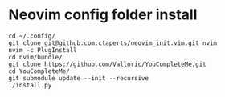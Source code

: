 Neovim config folder install
=========
```
cd ~/.config/
git clone git@github.com:ctaperts/neovim_init.vim.git nvim
nvim -c PlugInstall
cd nvim/bundle/
git clone https://github.com/Valloric/YouCompleteMe.git
cd YouCompleteMe/
git submodule update --init --recursive
./install.py
```
